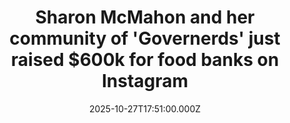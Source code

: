 ---
title: "Sharon McMahon and her community of 'Governerds' just raised $600k for food banks on Instagram"
date: 2025-10-27T17:51:00.000Z
category: Human Kindness
externalLink: "https://www.goodgoodgood.co/articles/sharon-mcmahon-governerds-food-bank-fundraiser"
image: ""
excerpt: "The donations are from Instagram followers and matching supporters.…"
---